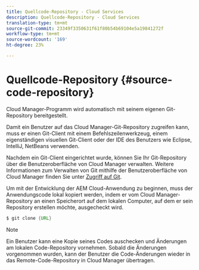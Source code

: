 ```yaml
---
title: Quellcode-Repository - Cloud Services
description: Quellcode-Repository - Cloud Services
translation-type: tm+mt
source-git-commit: 23349f3350631f61f80b54b69104e5a19841272f
workflow-type: tm+mt
source-wordcount: '169'
ht-degree: 23%

---
```



# Quellcode-Repository {#source-code-repository}

Cloud Manager-Programm wird automatisch mit seinem eigenen Git-Repository bereitgestellt.

Damit ein Benutzer auf das Cloud Manager-Git-Repository zugreifen kann, muss er einen Git-Client mit einem Befehlszeilenwerkzeug, einem eigenständigen visuellen Git-Client oder der IDE des Benutzers wie Eclipse, IntelliJ, NetBeans verwenden.

Nachdem ein Git-Client eingerichtet wurde, können Sie Ihr Git-Repository über die Benutzeroberfläche von Cloud Manager verwalten. Weitere Informationen zum Verwalten von Git mithilfe der Benutzeroberfläche von Cloud Manager finden Sie unter [Zugriff auf Git](/help/implementing/cloud-manager/accessing-git.md).

Um mit der Entwicklung der AEM Cloud-Anwendung zu beginnen, muss der Anwendungscode lokal kopiert werden, indem er vom Cloud Manager-Repository an einen Speicherort auf dem lokalen Computer, auf dem er sein Repository erstellen möchte, ausgecheckt wird.

```java
$ git clone {URL}
```

>[!NOTE]
>
>Ein Benutzer kann eine Kopie seines Codes auschecken und Änderungen am lokalen Code-Repository vornehmen. Sobald die Änderungen vorgenommen wurden, kann der Benutzer die Code-Änderungen wieder in das Remote-Code-Repository in Cloud Manager übertragen.
